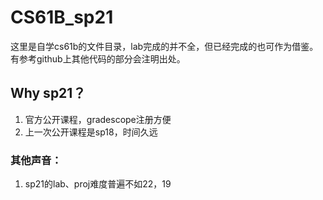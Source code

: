 # CS61B_sp21
这里是自学cs61b的文件目录，lab完成的并不全，但已经完成的也可作为借鉴。有参考github上其他代码的部分会注明出处。
## Why sp21？
1. 官方公开课程，gradescope注册方便
2. 上一次公开课程是sp18，时间久远 
### 其他声音：
1. sp21的lab、proj难度普遍不如22，19

